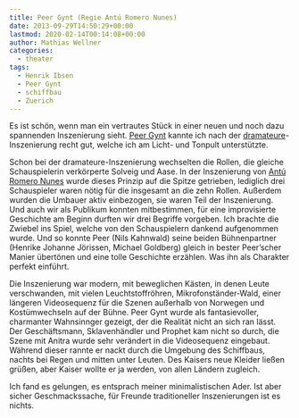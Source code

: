 ```yaml
---
title: Peer Gynt (Regie Antú Romero Nunes)
date: 2013-09-29T14:50:29+00:00
lastmod: 2020-02-14T00:14:08+00:00
author: Mathias Wellner
categories:
  - theater
tags:
  - Henrik Ibsen
  - Peer Gynt
  - schiffbau
  - Zuerich
---
```

Es ist schön, wenn man ein vertrautes Stück in einer neuen und noch dazu spannenden Inszenierung sieht. [Peer Gynt](https://en.wikipedia.org/wiki/Peer_Gynt) kannte ich nach der [dramateure](http://www.dramateure.ch)-Inszenierung recht gut, welche ich am Licht- und Tonpult unterstützte. 

Schon bei der dramateure-Inszenierung wechselten die Rollen, die gleiche Schauspielerin verkörperte Solveig und Aase. In der Inszenierung von [Antú Romero Nunes](http://schauspielhaus.ch/ensemble/regie-team/regie/356-antu-romero-nunes) wurde dieses Prinzip auf die Spitze getrieben, lediglich drei Schauspieler waren nötig für die insgesamt an die zehn Rollen. Außerdem wurden die Umbauer aktiv einbezogen, sie waren Teil der Inszenierung. Und auch wir als Publikum konnten mitbestimmen, für eine improvisierte Geschichte am Beginn durften wir drei Begriffe vorgeben. Ich brachte die Zwiebel ins Spiel, welche von den Schauspielern dankend aufgenommen wurde. Und so konnte Peer (Nils Kahnwald) seine beiden Bühnenpartner (Henrike Johanne Jörissen, Michael Goldberg) gleich in bester Peer&#8217;scher Manier übertönen und eine tolle Geschichte erzählen. Was ihn als Charakter perfekt einführt. 

Die Inszenierung war modern, mit beweglichen Kästen, in denen Leute verschwanden, mit vielen Leuchtstoffröhren, Mikrofonständer-Wald, einer längeren Videosequenz für die Szenen außerhalb von Norwegen und Kostümwechseln auf der Bühne. Peer Gynt wurde als fantasievoller, charmanter Wahnsinnger gezeigt, der die Realität nicht an sich ran lässt. Der Geschäftsmann, Sklavenhändler und Prophet kam nicht so durch, die Szene mit Anitra wurde sehr verändert in die Videosequenz eingebaut. Während dieser rannte er nackt durch die Umgebung des Schiffbaus, nachts bei Regen und mitten unter Leuten. Des Kaisers neue Kleider ließen grüßen, aber Kaiser wollte er ja werden, von allen Ländern zugleich. 

Ich fand es gelungen, es entsprach meiner minimalistischen Ader. Ist aber sicher Geschmackssache, für Freunde traditioneller Inszenierungen ist es nichts.